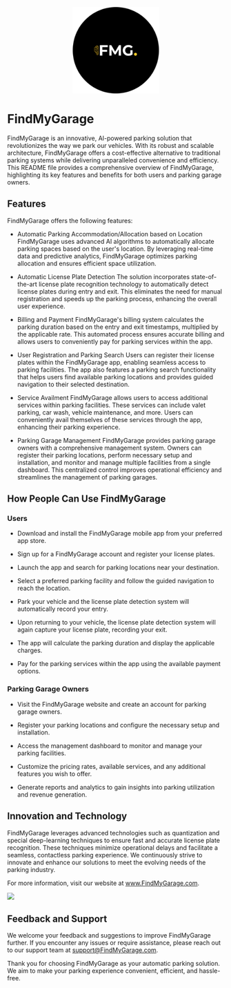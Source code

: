 <div align=center >
<a align=center href="#" target="_blank">
    <img width="200px" src="./logo_circle.png"/>
</a>
</div>

# FindMyGarage
FindMyGarage is an innovative, AI-powered parking solution that revolutionizes the way we park our vehicles. With its robust and scalable architecture, FindMyGarage offers a cost-effective alternative to traditional parking systems while delivering unparalleled convenience and efficiency. This README file provides a comprehensive overview of FindMyGarage, highlighting its key features and benefits for both users and parking garage owners.

## Features
FindMyGarage offers the following features:

- Automatic Parking Accommodation/Allocation based on Location
FindMyGarage uses advanced AI algorithms to automatically allocate parking spaces based on the user's location. By leveraging real-time data and predictive analytics, FindMyGarage optimizes parking allocation and ensures efficient space utilization.

- Automatic License Plate Detection
The solution incorporates state-of-the-art license plate recognition technology to automatically detect license plates during entry and exit. This eliminates the need for manual registration and speeds up the parking process, enhancing the overall user experience.

- Billing and Payment
FindMyGarage's billing system calculates the parking duration based on the entry and exit timestamps, multiplied by the applicable rate. This automated process ensures accurate billing and allows users to conveniently pay for parking services within the app.

- User Registration and Parking Search
Users can register their license plates within the FindMyGarage app, enabling seamless access to parking facilities. The app also features a parking search functionality that helps users find available parking locations and provides guided navigation to their selected destination.

- Service Availment
FindMyGarage allows users to access additional services within parking facilities. These services can include valet parking, car wash, vehicle maintenance, and more. Users can conveniently avail themselves of these services through the app, enhancing their parking experience.

- Parking Garage Management
FindMyGarage provides parking garage owners with a comprehensive management system. Owners can register their parking locations, perform necessary setup and installation, and monitor and manage multiple facilities from a single dashboard. This centralized control improves operational efficiency and streamlines the management of parking garages.

## How People Can Use FindMyGarage
### Users
- Download and install the FindMyGarage mobile app from your preferred app store.

- Sign up for a FindMyGarage account and register your license plates.

- Launch the app and search for parking locations near your destination.

- Select a preferred parking facility and follow the guided navigation to reach the location.

- Park your vehicle and the license plate detection system will automatically record your entry.

- Upon returning to your vehicle, the license plate detection system will again capture your license plate, recording your exit.

- The app will calculate the parking duration and display the applicable charges.

- Pay for the parking services within the app using the available payment options.

### Parking Garage Owners
- Visit the FindMyGarage website and create an account for parking garage owners.

- Register your parking locations and configure the necessary setup and installation.

- Access the management dashboard to monitor and manage your parking facilities.

- Customize the pricing rates, available services, and any additional features you wish to offer.

- Generate reports and analytics to gain insights into parking utilization and revenue generation.

## Innovation and Technology
FindMyGarage leverages advanced technologies such as quantization and special deep-learning techniques to ensure fast and accurate license plate recognition. These techniques minimize operational delays and facilitate a seamless, contactless parking experience. We continuously strive to innovate and enhance our solutions to meet the evolving needs of the parking industry.

For more information, visit our website at www.FindMyGarage.com.

![](https://user-images.githubusercontent.com/73097560/115834477-dbab4500-a447-11eb-908a-139a6edaec5c.gif)

## Feedback and Support
We welcome your feedback and suggestions to improve FindMyGarage further. If you encounter any issues or require assistance, please reach out to our support team at support@FindMyGarage.com.

Thank you for choosing FindMyGarage as your automatic parking solution. We aim to make your parking experience convenient, efficient, and hassle-free.
